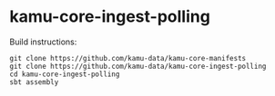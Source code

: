 # kamu-core-ingest-polling

Build instructions:
```
git clone https://github.com/kamu-data/kamu-core-manifests
git clone https://github.com/kamu-data/kamu-core-ingest-polling
cd kamu-core-ingest-polling
sbt assembly
```
